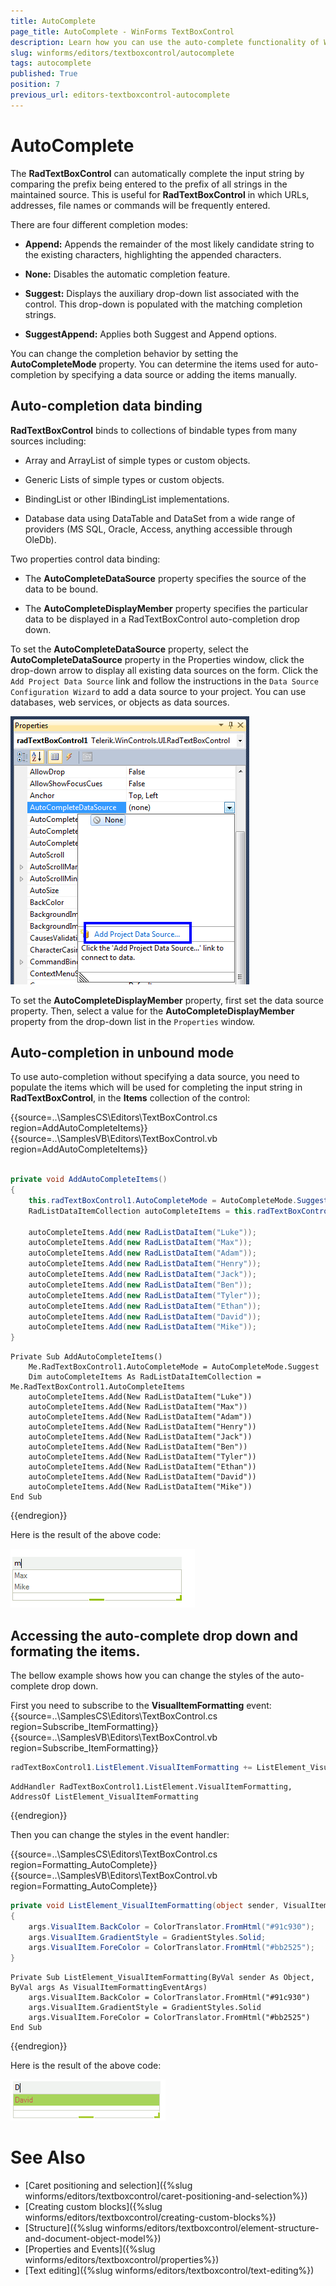```yaml
---
title: AutoComplete
page_title: AutoComplete - WinForms TextBoxControl
description: Learn how you can use the auto-complete functionality of WinForms RadTextBoxControl.
slug: winforms/editors/textboxcontrol/autocomplete
tags: autocomplete
published: True
position: 7
previous_url: editors-textboxcontrol-autocomplete
---
```


# AutoComplete

The __RadTextBoxControl__ can automatically complete the input string by comparing the prefix being entered to the prefix of all strings in the maintained source. This is useful for __RadTextBoxControl__ in which URLs, addresses, file names or commands will be frequently entered.
        

There are four different completion modes:

* __Append:__ Appends the remainder of the most likely candidate string to the existing characters, highlighting the appended characters.
		  	

* __None:__ Disables the automatic completion feature. 
		  	

* __Suggest:__ Displays the auxiliary drop-down list associated with the control. This drop-down is populated with the matching completion strings.
		  	

* __SuggestAppend:__ Applies both Suggest and Append options.

You can change the completion behavior by setting the __AutoCompleteMode__ property. You can determine the items used for auto-completion by specifying a data source or adding the items manually.
		

## Auto-completion data binding

__RadTextBoxControl__ binds to collections of bindable types from many sources including:

* Array and ArrayList of simple types or custom objects.
				

* Generic Lists of simple types or custom objects.
				

* BindingList or other IBindingList implementations.
				

* Database data using DataTable and DataSet from a wide range of providers (MS SQL, Oracle, Access, anything accessible through OleDb).
				

Two properties control data binding:

* The __AutoCompleteDataSource__ property specifies the source of the data to be bound.
				

* The __AutoCompleteDisplayMember__ property specifies the particular data to be displayed in a RadTextBoxControl auto-completion drop down.
				

To set the __AutoCompleteDataSource__ property, select the __AutoCompleteDataSource__ property in the Properties window, click the drop-down arrow to display all existing data sources on the form. Click the `Add Project Data Source` link and follow the instructions in the `Data Source Configuration Wizard` to add a data source to your project. You can use databases, web services, or objects as data sources.

![editors-textboxcontrol-autocomplete 001](images/editors-textboxcontrol-autocomplete001.png)

To set the __AutoCompleteDisplayMember__ property, first set the data source property. Then, select a value for the __AutoCompleteDisplayMember__ property from the drop-down list in the `Properties` window.
		

## Auto-completion in unbound mode

To use auto-completion without specifying a data source, you need to populate the items which will be used for completing the input string in __RadTextBoxControl__, in the __Items__ collection of the control: 

{{source=..\SamplesCS\Editors\TextBoxControl.cs region=AddAutoCompleteItems}} 
{{source=..\SamplesVB\Editors\TextBoxControl.vb region=AddAutoCompleteItems}} 

````C#
    
private void AddAutoCompleteItems()
{
    this.radTextBoxControl1.AutoCompleteMode = AutoCompleteMode.Suggest;
    RadListDataItemCollection autoCompleteItems = this.radTextBoxControl1.AutoCompleteItems;
        
    autoCompleteItems.Add(new RadListDataItem("Luke"));
    autoCompleteItems.Add(new RadListDataItem("Max"));
    autoCompleteItems.Add(new RadListDataItem("Adam"));
    autoCompleteItems.Add(new RadListDataItem("Henry"));
    autoCompleteItems.Add(new RadListDataItem("Jack"));
    autoCompleteItems.Add(new RadListDataItem("Ben"));
    autoCompleteItems.Add(new RadListDataItem("Tyler"));
    autoCompleteItems.Add(new RadListDataItem("Ethan"));
    autoCompleteItems.Add(new RadListDataItem("David"));
    autoCompleteItems.Add(new RadListDataItem("Mike"));
}

````
````VB.NET
Private Sub AddAutoCompleteItems()
    Me.RadTextBoxControl1.AutoCompleteMode = AutoCompleteMode.Suggest
    Dim autoCompleteItems As RadListDataItemCollection = Me.RadTextBoxControl1.AutoCompleteItems
    autoCompleteItems.Add(New RadListDataItem("Luke"))
    autoCompleteItems.Add(New RadListDataItem("Max"))
    autoCompleteItems.Add(New RadListDataItem("Adam"))
    autoCompleteItems.Add(New RadListDataItem("Henry"))
    autoCompleteItems.Add(New RadListDataItem("Jack"))
    autoCompleteItems.Add(New RadListDataItem("Ben"))
    autoCompleteItems.Add(New RadListDataItem("Tyler"))
    autoCompleteItems.Add(New RadListDataItem("Ethan"))
    autoCompleteItems.Add(New RadListDataItem("David"))
    autoCompleteItems.Add(New RadListDataItem("Mike"))
End Sub

````

{{endregion}} 
 

Here is the result of the above code:

![editors-textboxcontrol-autocomplete 002](images/editors-textboxcontrol-autocomplete002.png)


## Accessing the auto-complete drop down and formating the items.

The bellow example shows how you can change the styles of the auto-complete drop down.

First you need to subscribe to the __VisualItemFormatting__ event:
{{source=..\SamplesCS\Editors\TextBoxControl.cs region=Subscribe_ItemFormatting}} 
{{source=..\SamplesVB\Editors\TextBoxControl.vb region=Subscribe_ItemFormatting}}
````C#
radTextBoxControl1.ListElement.VisualItemFormatting += ListElement_VisualItemFormatting;

````
````VB.NET
AddHandler RadTextBoxControl1.ListElement.VisualItemFormatting, AddressOf ListElement_VisualItemFormatting

```` 

{{endregion}} 

Then you can change the styles in the event handler:

{{source=..\SamplesCS\Editors\TextBoxControl.cs region=Formatting_AutoComplete}} 
{{source=..\SamplesVB\Editors\TextBoxControl.vb region=Formatting_AutoComplete}}
````C#
private void ListElement_VisualItemFormatting(object sender, VisualItemFormattingEventArgs args)
{
    args.VisualItem.BackColor = ColorTranslator.FromHtml("#91c930");
    args.VisualItem.GradientStyle = GradientStyles.Solid;
    args.VisualItem.ForeColor = ColorTranslator.FromHtml("#bb2525");
}

````
````VB.NET
Private Sub ListElement_VisualItemFormatting(ByVal sender As Object, ByVal args As VisualItemFormattingEventArgs)
    args.VisualItem.BackColor = ColorTranslator.FromHtml("#91c930")
    args.VisualItem.GradientStyle = GradientStyles.Solid
    args.VisualItem.ForeColor = ColorTranslator.FromHtml("#bb2525")
End Sub

```` 

{{endregion}} 

Here is the result of the above code:

![editors-textboxcontrol-autocomplete 003](images/editors-textboxcontrol-autocomplete003.png)

# See Also

* [Caret positioning and selection]({%slug winforms/editors/textboxcontrol/caret-positioning-and-selection%})
* [Creating custom blocks]({%slug winforms/editors/textboxcontrol/creating-custom-blocks%})
* [Structure]({%slug winforms/editors/textboxcontrol/element-structure-and-document-object-model%})
* [Properties and Events]({%slug winforms/editors/textboxcontrol/properties%})
* [Text editing]({%slug winforms/editors/textboxcontrol/text-editing%})
 